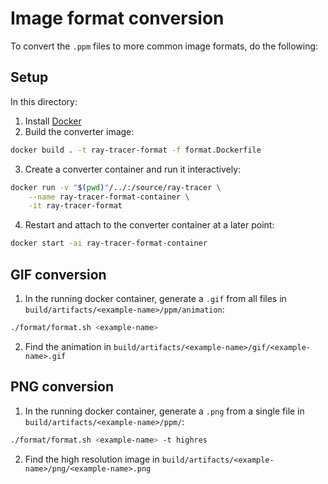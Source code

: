 # Image format conversion
To convert the `.ppm` files to more common image formats, do the following:

## Setup
In this directory:

1. Install [Docker](https://www.docker.com/)
2. Build the converter image:
```zsh
docker build . -t ray-tracer-format -f format.Dockerfile
```
3. Create a converter container and run it interactively:
```zsh
docker run -v "$(pwd)"/../:/source/ray-tracer \
    --name ray-tracer-format-container \
    -it ray-tracer-format
```
4. Restart and attach to the converter container at a later point:
```zsh
docker start -ai ray-tracer-format-container
```

## GIF conversion
1. In the running docker container, generate a `.gif` from all files in `build/artifacts/<example-name>/ppm/animation`:
```zsh
./format/format.sh <example-name>
```
2. Find the animation in `build/artifacts/<example-name>/gif/<example-name>.gif`

## PNG conversion
1. In the running docker container, generate a `.png` from a single file in `build/artifacts/<example-name>/ppm/`:
```zsh
./format/format.sh <example-name> -t highres
```
2. Find the high resolution image in `build/artifacts/<example-name>/png/<example-name>.png`
